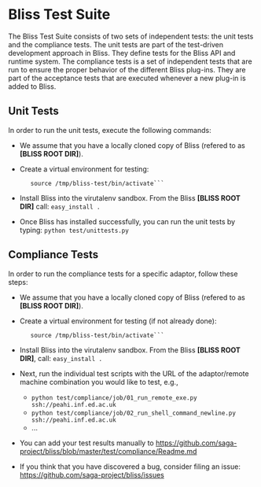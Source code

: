 Bliss Test Suite
================

The Bliss Test Suite consists of two sets of independent tests: the unit tests
and the compliance tests. The unit tests are part of the test-driven
development approach in Bliss. They define tests for the Bliss API and runtime
system. The compliance tests is a set of independent tests that are run to
ensure the proper behavior of the different Bliss plug-ins. They are part of
the acceptance tests that are executed whenever a new plug-in is added to
Bliss. 

Unit Tests
----------

In order to run the unit tests, execute the following commands:

* We assume that you have a locally cloned copy of Bliss (refered to as **[BLISS ROOT DIR]**).

* Create a virtual environment for testing:
  ```virtualenv /tmp/bliss-test
     source /tmp/bliss-test/bin/activate```

* Install Bliss into the virutalenv sandbox. From the Bliss 
  **[BLISS ROOT DIR]** call:
  ```easy_install .```

* Once Bliss has installed successfully, you can run the unit tests by typing:
  ```python test/unittests.py```


Compliance Tests
----------------

In order to run the compliance tests for a specific adaptor, follow these steps:

* We assume that you have a locally cloned copy of Bliss (refered to as **[BLISS ROOT DIR]**).

* Create a virtual environment for testing (if not already done):
  ```virtualenv /tmp/bliss-test
     source /tmp/bliss-test/bin/activate```

* Install Bliss into the virutalenv sandbox. From the Bliss 
  **[BLISS ROOT DIR]**, call:
  ```easy_install .```

* Next, run the individual test scripts with the URL of the adaptor/remote 
  machine combination you would like to test, e.g.,

  * ```python test/compliance/job/01_run_remote_exe.py ssh://peahi.inf.ed.ac.uk```
  * ```python test/compliance/job/02_run_shell_command_newline.py ssh://peahi.inf.ed.ac.uk```
  * ...
  
* You can add your test results manually to https://github.com/saga-project/bliss/blob/master/test/compliance/Readme.md

* If you think that you have discovered a bug, consider filing an issue: https://github.com/saga-project/bliss/issues


